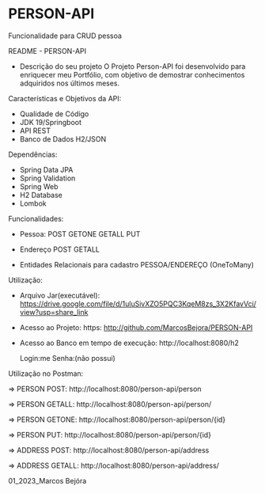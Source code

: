 # PERSON-API
Funcionalidade para CRUD pessoa


README - PERSON-API

- Descrição do seu projeto
O Projeto Person-API foi desenvolvido para enriquecer meu Portfólio, com objetivo de demostrar conhecimentos adquiridos nos últimos meses.

Características e Objetivos da API:
- Qualidade de Código
- JDK 19/Springboot
- API REST
- Banco de Dados H2/JSON

Dependências:
- Spring Data JPA
- Spring Validation
- Spring Web
- H2 Database
- Lombok

Funcionalidades:
- Pessoa:
	POST
	GETONE
	GETALL
	PUT

- Endereço
	POST
	GETALL
	
- Entidades Relacionais para cadastro
	PESSOA/ENDEREÇO (OneToMany)

Utilização:
- Arquivo Jar(executável): https://drive.google.com/file/d/1uluSivXZO5PQC3KqeM8zs_3X2KfavVci/view?usp=share_link
- Acesso ao Projeto: https: http://github.com/MarcosBejora/PERSON-API
- Acesso ao Banco em tempo de execução: http://localhost:8080/h2 

	Login:me
	Senha:(não possui)

Utilização no Postman:

=> PERSON POST: http://localhost:8080/person-api/person

=> PERSON GETALL: http://localhost:8080/person-api/person/

=> PERSON GETONE: http://localhost:8080/person-api/person/{id}

=> PERSON PUT: http://localhost:8080/person-api/person/{id}

=> ADDRESS POST: http://localhost:8080/person-api/address

=> ADDRESS GETALL: http://localhost:8080/person-api/address/

01_2023_Marcos Bejóra
